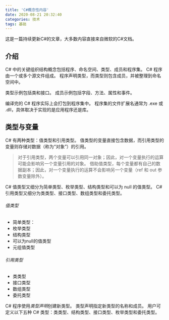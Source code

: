```yaml
---
title: 'C#概念性内容'
date: 2020-08-21 20:32:40
categories: 技术
tags: 基础
---
```


这是一篇持续更新C#的文章，大多数内容直接来自微软的C#文档。

## 介绍

C# 中的关键组织结构概念包括程序、命名空间、类型、成员和程序集。
C# 程序由一个或多个源文件组成。 程序声明类型，而类型则包含成员，并被整理到命名空间中。 

类型示例包括类和接口。 
成员示例包括字段、方法、属性和事件。 

编译完的 C# 程序实际上会打包到程序集中。 程序集的文件扩展名通常为 .exe 或 .dll，具体取决于实现的是应用程序还是库。

## 类型与变量

C# 有两种类型：值类型和引用类型。 值类型的变量直接包含数据，而引用类型的变量则存储对数据（称为“对象”）的引用。 

> 对于引用类型，两个变量可以引用同一对象；因此，对一个变量执行的运算可能会影响另一个变量引用的对象。 借助值类型，每个变量都有自己的数据副本；因此，对一个变量执行的运算不会影响另一个变量（ref 和 out 参数变量除外）。
>

C# 值类型又细分为简单类型、枚举类型、结构类型和可以为 null 的值类型。 
C# 引用类型又细分为类类型、接口类型、数组类型和委托类型。

###### 值类型

- 简单类型：
- 枚举类型
- 结构类型
- 可以为null的值类型
- 元组值类型

###### 引用类型

- 类类型
- 接口类型
- 数组类型
- 委托类型

C# 程序使用*类型声明*创建新类型。 类型声明指定新类型的名称和成员。 用户可定义以下五种 C# 类型：类类型、结构类型、接口类型、枚举类型和委托类型。
